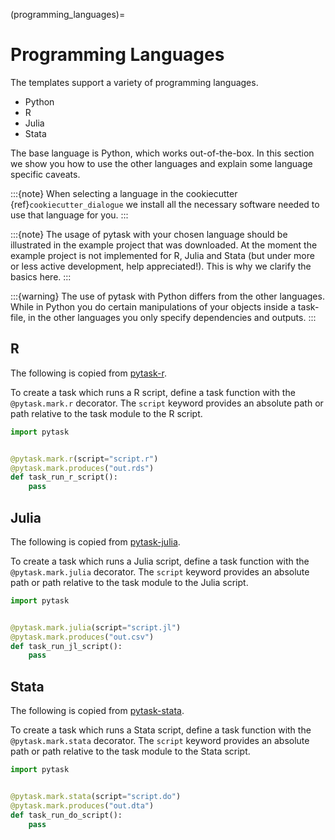 (programming_languages)=

# Programming Languages

The templates support a variety of programming languages.

- Python
- R
- Julia
- Stata

The base language is Python, which works out-of-the-box. In this section we show you how
to use the other languages and explain some language specific caveats.

:::{note}
When selecting a language in the cookiecutter {ref}`cookiecutter_dialogue` we
install all the necessary software needed to use that language for you.
:::

:::{note}
The usage of pytask with your chosen language should be illustrated in the example
project that was downloaded. At the moment the example project is not implemented
for R, Julia and Stata (but under more or less active development, help
appreciated!). This is why we clarify the basics here.
:::

:::{warning}
The use of pytask with Python differs from the other languages. While in Python you
do certain manipulations of your objects inside a task-file, in the other languages
you only specify dependencies and outputs.
:::

## R

The following is copied from [pytask-r](https://github.com/pytask-dev/pytask-r).

To create a task which runs a R script, define a task function with the `@pytask.mark.r`
decorator. The `script` keyword provides an absolute path or path relative to the task
module to the R script.

```python
import pytask


@pytask.mark.r(script="script.r")
@pytask.mark.produces("out.rds")
def task_run_r_script():
    pass
```

## Julia

The following is copied from [pytask-julia](https://github.com/pytask-dev/pytask-julia).

To create a task which runs a Julia script, define a task function with the
`@pytask.mark.julia` decorator. The `script` keyword provides an absolute path or path
relative to the task module to the Julia script.

```python
import pytask


@pytask.mark.julia(script="script.jl")
@pytask.mark.produces("out.csv")
def task_run_jl_script():
    pass
```

## Stata

The following is copied from [pytask-stata](https://github.com/pytask-dev/pytask-stata).

To create a task which runs a Stata script, define a task function with the
`@pytask.mark.stata` decorator. The `script` keyword provides an absolute path or path
relative to the task module to the Stata script.

```python
import pytask


@pytask.mark.stata(script="script.do")
@pytask.mark.produces("out.dta")
def task_run_do_script():
    pass
```
